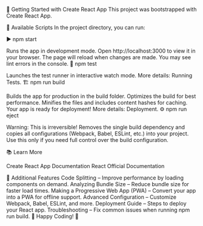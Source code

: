🚀 Getting Started with Create React App
This project was bootstrapped with Create React App.

📜 Available Scripts
In the project directory, you can run:

▶️ npm start

Runs the app in development mode.
Open http://localhost:3000 to view it in your browser.
The page will reload when changes are made.
You may see lint errors in the console.
🧪 npm test

Launches the test runner in interactive watch mode.
More details: Running Tests.
🏗️ npm run build

Builds the app for production in the build folder.
Optimizes the build for best performance.
Minifies the files and includes content hashes for caching.
Your app is ready for deployment!
More details: Deployment.
⚙️ npm run eject

Warning: This is irreversible!
Removes the single build dependency and copies all configurations (Webpack, Babel, ESLint, etc.) into your project.
Use this only if you need full control over the build configuration.

📚 Learn More

Create React App Documentation
React Official Documentation


🔀 Additional Features
Code Splitting – Improve performance by loading components on demand.
Analyzing Bundle Size – Reduce bundle size for faster load times.
Making a Progressive Web App (PWA) – Convert your app into a PWA for offline support.
Advanced Configuration – Customize Webpack, Babel, ESLint, and more.
Deployment Guide – Steps to deploy your React app.
Troubleshooting – Fix common issues when running npm run build.
🎉 Happy Coding! 🚀
